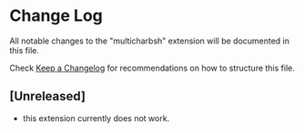 # Change Log

All notable changes to the "multicharbsh" extension will be documented in this file.

Check [Keep a Changelog](http://keepachangelog.com/) for recommendations on how to structure this file.

## [Unreleased]

- this extension currently does not work.